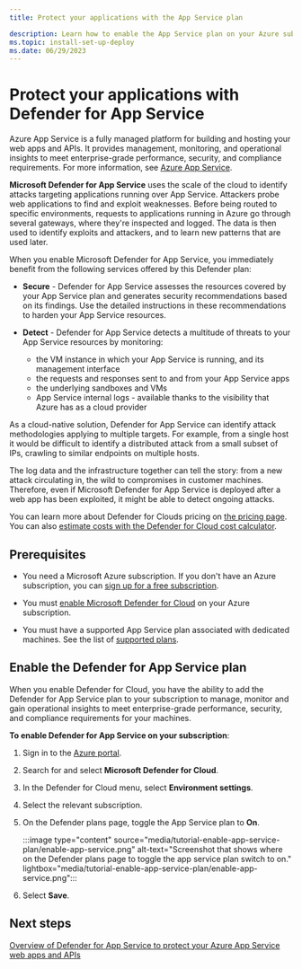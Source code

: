 ```yaml
---
title: Protect your applications with the App Service plan

description: Learn how to enable the App Service plan on your Azure subscription for Microsoft Defender for Cloud.
ms.topic: install-set-up-deploy
ms.date: 06/29/2023
---
```


# Protect your applications with Defender for App Service

Azure App Service is a fully managed platform for building and hosting your web apps and APIs. It provides management, monitoring, and operational insights to meet enterprise-grade performance, security, and compliance requirements. For more information, see [Azure App Service](https://azure.microsoft.com/services/app-service/).

**Microsoft Defender for App Service** uses the scale of the cloud to identify attacks targeting applications running over App Service. Attackers probe web applications to find and exploit weaknesses. Before being routed to specific environments, requests to applications running in Azure go through several gateways, where they're inspected and logged. The data is then used to identify exploits and attackers, and to learn new patterns that are used later.

When you enable Microsoft Defender for App Service, you immediately benefit from the following services offered by this Defender plan:

- **Secure** - Defender for App Service assesses the resources covered by your App Service plan and generates security recommendations based on its findings. Use the detailed instructions in these recommendations to harden your App Service resources.

- **Detect** - Defender for App Service detects a multitude of threats to your App Service resources by monitoring:
  - the VM instance in which your App Service is running, and its management interface
  - the requests and responses sent to and from your App Service apps
  - the underlying sandboxes and VMs
  - App Service internal logs - available thanks to the visibility that Azure has as a cloud provider

As a cloud-native solution, Defender for App Service can identify attack methodologies applying to multiple targets. For example, from a single host it would be difficult to identify a distributed attack from a small subset of IPs, crawling to similar endpoints on multiple hosts.

The log data and the infrastructure together can tell the story: from a new attack circulating in, the wild to compromises in customer machines. Therefore, even if Microsoft Defender for App Service is deployed after a web app has been exploited, it might be able to detect ongoing attacks.

You can learn more about Defender for Clouds pricing on [the pricing page](https://azure.microsoft.com/pricing/details/defender-for-cloud/). You can also [estimate costs with the Defender for Cloud cost calculator](cost-calculator.md).

## Prerequisites

- You need a Microsoft Azure subscription. If you don't have an Azure subscription, you can [sign up for a free subscription](https://azure.microsoft.com/pricing/free-trial/).

- You must [enable Microsoft Defender for Cloud](get-started.md#enable-defender-for-cloud-on-your-azure-subscription) on your Azure subscription.

- You must have a supported App Service plan associated with dedicated machines. See the list of [supported plans](defender-for-app-service-introduction.md#prerequisites).

## Enable the Defender for App Service plan

When you enable Defender for Cloud, you have the ability to add the Defender for App Service plan to your subscription to manage, monitor and gain operational insights to meet enterprise-grade performance, security, and compliance requirements for your machines.

**To enable Defender for App Service on your subscription**:

1. Sign in to the [Azure portal](https://portal.azure.com).

1. Search for and select **Microsoft Defender for Cloud**.

1. In the Defender for Cloud menu, select **Environment settings**.

1. Select the relevant subscription.

1. On the Defender plans page, toggle the App Service plan to **On**.

    :::image type="content" source="media/tutorial-enable-app-service-plan/enable-app-service.png" alt-text="Screenshot that shows where on the Defender plans page to toggle the app service plan switch to on." lightbox="media/tutorial-enable-app-service-plan/enable-app-service.png":::

1. Select **Save**.

## Next steps

[Overview of Defender for App Service to protect your Azure App Service web apps and APIs](defender-for-app-service-introduction.md)
